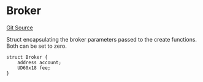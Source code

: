 # Broker

[Git Source](https://github.com/sablier-labs/v2-core/tree/release/src/types/DataTypes.sol)

Struct encapsulating the broker parameters passed to the create functions. Both can be set to zero.

```solidity
struct Broker {
    address account;
    UD60x18 fee;
}
```
